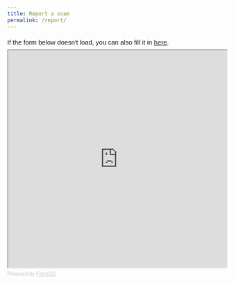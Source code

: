 ```yaml
---
title: Report a scam
permalink: /report/
---
```

<div style="font-family:Sans-Serif;font-size:15px;color:#000;opacity:0.9;padding-top:5px;padding-bottom:8px">If the form below doesn't load, you can also fill it in <a href="https://form.gov.sg/60c9a3a0bcff550011a9e034">here</a>.</div>

<!-- Change the width and height values to suit you best -->
<iframe id="iframe" src="https://form.gov.sg/60c9a3a0bcff550011a9e034" style="width:100%;height:500px"></iframe>

<div style="font-family:Sans-Serif;font-size:12px;color:#999;opacity:0.5;padding-top:5px">Powered by <a href="https://form.gov.sg" style="color: #999">FormSG</a></div>